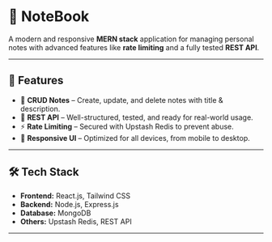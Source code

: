 # 📒 NoteBook 

A modern and responsive **MERN stack** application for managing personal notes with advanced features like **rate limiting** and a fully tested **REST API**.

---

🚀 Features
-----------

* 📝 **CRUD Notes** – Create, update, and delete notes with title & description.  
* 🔗 **REST API** – Well-structured, tested, and ready for real-world usage.  
* ⚡ **Rate Limiting** – Secured with Upstash Redis to prevent abuse.  
* 📱 **Responsive UI** – Optimized for all devices, from mobile to desktop.  

---

🛠️ Tech Stack
--------------

* **Frontend:** React.js, Tailwind CSS  
* **Backend:** Node.js, Express.js  
* **Database:** MongoDB  
* **Others:** Upstash Redis, REST API

---
